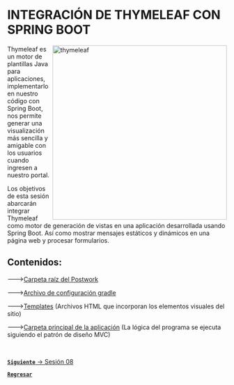 # INTEGRACIÓN DE THYMELEAF CON SPRING BOOT

<img align="right" src="https://dc722jrlp2zu8.cloudfront.net/media/django-summernote/2018-07-12/06e590ff-a9d4-4425-a091-c8f231b71b22.png" alt="thymeleaf" width="400"/>

Thymeleaf es un motor de plantillas Java para aplicaciones, implementarlo en 
nuestro código con Spring Boot, nos permite generar una visualización más
sencilla y amigable con los usuarios cuando ingresen a nuestro portal.

Los objetivos de esta sesión abarcarán integrar Thymeleaf 
como motor de generación de vistas en una aplicación desarrollada usando Spring Boot.
Así como mostrar mensajes estáticos y dinámicos en una página web y procesar formularios.

## Contenidos:

--->[Carpeta raíz del Postwork](./Postwork)

--->[Archivo de configuración gradle](./Postwork/build.gradle)

--->[Templates](./Postwork/src/main/resources/templates) (Archivos HTML que incorporan los
elementos visuales del sitio)

--->[Carpeta principal de la aplicación](./Postwork/src/main/java/org/bedu/java/backend/sesion7) (La lógica del programa se ejecuta siguiendo el patrón de diseño MVC)


<br>

[**`Siguiente`** -> Sesión 08](../Sesion8)

[**`Regresar`**](../../../)
